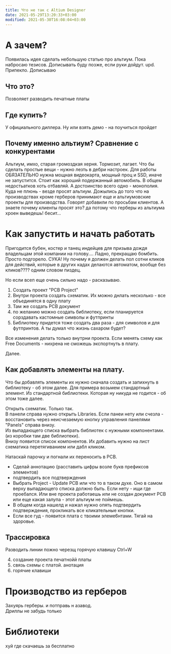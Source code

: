 ```yaml
---
title: Что не так с Altium Designer
date: 2021-05-29T13:20:33+03:00
modified: 2021-05-30T16:08:04+03:00
---
```


# А зачем?
Появилась идея сделать небольшую статью про альтиум. Пока набросаю тезисов. Дописывать буду позже, если руки дойдут.
upd. Припекло. Дописываю

## Что это? 
Позволяет разводить печатные платы
## Где купить?
У официального диллера. Ну или взять демо - на поучиться пройдет
## Почему именно альтиум? Сравнение с конкурентами
Альтиум, имхо, старая громоздкая херня. Тормозит, лагает. Что бы сделать простые вещи - нужно лезть в дебри настроек. Для работы ОБЯЗАТЕЛЬНО нужна мощная видеокарта, мощный проц и SSD, иначе не запустится. Стоит как хороший подержанный автомобиль. 
В общем недостьатков хоть отбавляй. А достоинство всего одно - монополия. Куда не плюнь - везде просят альтиум. Дожылись до того что на производствах кроме герберов принимают еще и альтиумовские проекты для производства. Говорят добавили по просьбам клиентов. А знаете почему клиенты просят это? да потому что герберы из альтиума хроен выведешь! бесит...

# Как запустить и начать работать
Пригодится бубен, костер и танец индейцев для призыва дождя владельцам этой компании на голову.... Ладно, прекращаю бомбить. Просто подгорело. СУКА! Ну почему я должен делать пол сотни кликов для действий, которые в других кадах делаются автоматом, вообще без кликов???? одним словом пиздец.

Но если всеп еще очень сильно надо - расказываю.
1. Создать проект "PCB Project"
3. Внутри проекта создать схематик. Их можно днлать несколько - все объединятся в одну плату 
4. Там же создать PCB документ
5. по желанию можно создать библиотеку, если планируется сорздавать кастомные символы и футпринты
6. Библиотеку придется тоже создать два раза - для символов и для футпринтов. А ты думал что жизнь сахаром будет?

Все изменения делать только внутрни проекта. Если менять схему как Free Documents - нихрена не сможешь экспортнуть в плату.

Далее. 

## Как добавлять элементы на плату.
Что бы добавлять элементы их нужно сначала создать и запихнуть в библиотеку - об этом далее. Для примера возьмем стандартный элемент. Из стандартной библиотеки. Которая ну никуда не годится - об этом тоже далее.

Открыть схематик. Только так.  
В панели справа нужно открыть Libraries. Если панеи нету или счезла - восстановить через неисчезаемую кнопку управления панелями "Panels" справа внизу.  
Из выпадающего списка выбрать библиотек с нужными компонентами. (из коробки там две библиотеки).  
Внизу появится список компонентов. Их добавить нужно на лист схематика перетягиванием или дабл кликом.

Натаскай парочку и погнали их переносить в PCB.
- Сделай аннотацию (расставить цифры возле букв префиксов элементов)
- подтвердить все подтверждения
- Выбрать Project - Update PCB или что то в таком духе. Оно в самом верху выпадающего списка должно быть. Если нету - ищи где проебался. Или вне проекта работаешь или не создан документ PCB или еще какая залупа - этот альтиум не поймешь.
- В общем когда нашелд и нажал нужно опять подтвердить подтверждения, прокликать все кликательные кнопки.
- Если все гуд - появится плата с твоими элеме6нтами. Тягай на здоровье.

## Трассировка
Разводить линии пожно черезщ горячую клавишу Ctrl+W 






4. создание проекта печатнойй платы
5. связь схемы с платой. анотация
6. горячие клавиши

# Производство из герберов
Захуярь герберы. и потправь н азавод.  
Дриллы не забудь только


# Библиотеки
хуй где скачаешь за бесплатно





